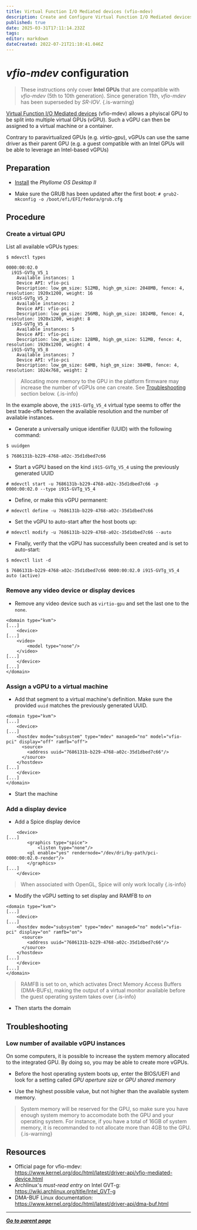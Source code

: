 ```yaml
---
title: Virtual Function I/O Mediated devices (vfio-mdev)
description: Create and Configure Virtual Function I/O Mediated devices (vfio-mdev)
published: true
date: 2025-03-31T17:11:14.232Z
tags: 
editor: markdown
dateCreated: 2022-07-21T21:10:41.046Z
---
```


# *vfio-mdev* configuration

> These instructions only cover **Intel GPUs** that are compatible with *vfio-mdev* (5th to 10th generation). Since generation 11th, *vfio-mdev* has been superseded by *SR-IOV*.
{.is-warning}

[Virtual Function I/O Mediated devices](https://www.kernel.org/doc/html/latest/driver-api/vfio-mediated-device.html) (vfio-mdev) allows a phyiscal GPU to be split into multiple virtual GPUs (vGPU). Such a vGPU can then be assigned to a virtual machine or a container.

Contrary to paravirtualized GPUs (e.g. *virtio-gpu*), vGPUs can use the same driver as their parent GPU (e.g. a guest compatible with an Intel GPUs will be able to leverage an Intel-based vGPUs)

## Preparation

* [Install](/deploy/install) the *Phyllome OS Desktop II*

* Make sure the GRUB has been updated after the first boot: `# grub2-mkconfig -o /boot/efi/EFI/fedora/grub.cfg`

## Procedure

### Create a virtual GPU

List all available vGPUs types:

```
$ mdevctl types
```

```
0000:00:02.0
  i915-GVTg_V5_1
    Available instances: 1
    Device API: vfio-pci
    Description: low_gm_size: 512MB, high_gm_size: 2048MB, fence: 4, resolution: 1920x1200, weight: 16
  i915-GVTg_V5_2
    Available instances: 2
    Device API: vfio-pci
    Description: low_gm_size: 256MB, high_gm_size: 1024MB, fence: 4, resolution: 1920x1200, weight: 8
  i915-GVTg_V5_4
    Available instances: 5
    Device API: vfio-pci
    Description: low_gm_size: 128MB, high_gm_size: 512MB, fence: 4, resolution: 1920x1200, weight: 4
  i915-GVTg_V5_8
    Available instances: 7
    Device API: vfio-pci
    Description: low_gm_size: 64MB, high_gm_size: 384MB, fence: 4, resolution: 1024x768, weight: 2
```

> Allocating more memory to the GPU in the platform firmware may increase the number of vGPUs one can create. See [Troubleshooting](#Troubleshooting) section below.
{.is-info}

In the example above, the `i915-GVTg_V5_4` virtual type seems to offer the best trade-offs between the available resolution and the number of available instances.

* Generate a universally unique identifier (UUID) with the following command:

```
$ uuidgen
```

```
$ 7686131b-b229-4768-a02c-35d1dbed7c66
```

* Start a vGPU based on the kind `i915-GVTg_V5_4` using the previously generated UUID
 
```
# mdevctl start -u 7686131b-b229-4768-a02c-35d1dbed7c66 -p 0000:00:02.0 --type i915-GVTg_V5_4
```

* Define, or make this vGPU permanent:

```
# mdevctl define -u 7686131b-b229-4768-a02c-35d1dbed7c66
```

* Set the vGPU to auto-start after the host boots up:

```
# mdevctl modify -u 7686131b-b229-4768-a02c-35d1dbed7c66 --auto
``` 

* Finally, verify that the vGPU has successfully been created and is set to auto-start:

```
$ mdevctl list -d
``` 

```
$ 7686131b-b229-4768-a02c-35d1dbed7c66 0000:00:02.0 i915-GVTg_V5_4 auto (active)
```

### Remove any video device or display devices

* Remove any video device such as `virtio-gpu` and set the last one to the `none`.

```
<domain type="kvm">
[...]
	<device>
[...]
    <video>
    	<model type="none"/>
    </video>
[...]
	</device>
[...]
</domain>
```

### Assign a vGPU to a virtual machine

* Add that segment to a virtual machine's definition. Make sure the provided `uuid` matches the previously generated UUID.

```
<domain type="kvm">
[...]
	<device>
[...]
    <hostdev mode="subsystem" type="mdev" managed="no" model="vfio-pci" display="off" ramfb="off">
      <source>
        <address uuid="7686131b-b229-4768-a02c-35d1dbed7c66"/>
      </source>
    </hostdev>
[...]
	</device>
[...]
</domain>
```

* Start the machine

### Add a display device


- Add a Spice display device

```
	<device>
[...]
		<graphics type="spice">
  			<listen type="none"/>
  		<gl enable="yes" rendernode="/dev/dri/by-path/pci-0000:00:02.0-render"/>
		</graphics>
[...]
	</device>
```

> When associated with OpenGL, Spice will only work locally
{.is-info}

- Modify the vGPU setting to set display and RAMFB to *on* 

```
<domain type="kvm">
[...]
	<device>
[...]
    <hostdev mode="subsystem" type="mdev" managed="no" model="vfio-pci" display="on" ramfb="on">
      <source>
        <address uuid="7686131b-b229-4768-a02c-35d1dbed7c66"/>
      </source>
    </hostdev>
[...]
	</device>
[...]
</domain>
```

> RAMFB is set to on, which activates Drect Memory Access Buffers (DMA-BUFs), making the output of a virtual monitor available before the guest operating system takes over
{.is-info}

* Then starts the domain

## Troubleshooting

### Low number of available vGPU instances 

On some computers, it is possible to increase the system memory allocated to the integrated GPU. By doing so, you may be able to create more vGPUs.

* Before the host operating system boots up, enter the BIOS/UEFI and look for a setting called *GPU aperture size* or *GPU shared memory*

* Use the highest possible value, but not higher than the available system memory. 

> System memory will be reserved for the GPU, so make sure you have enough system memory to accomodate both the GPU and your operating system. For instance, if you have a total of 16GB of system memory, it is recommanded to not allocate more than 4GB to the GPU.
{.is-warning}

## Resources

* Official page for vfio-mdev: https://www.kernel.org/doc/html/latest/driver-api/vfio-mediated-device.html
* Archlinux's *must-read entry* on Intel GVT-g: https://wiki.archlinux.org/title/Intel_GVT-g
* DMA-BUF Linux documentation: https://www.kernel.org/doc/html/latest/driver-api/dma-buf.html

---

*[**Go to parent page**](https://wiki.phyllo.me/)*